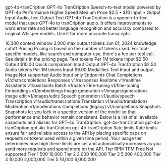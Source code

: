 gpt-4o-tranCription
GPT-4o TranCription
Speech-to-text model powered by GPT-4o
Performance
Higher
Speed
Medium
Price
$2.5 • $10
Input • Output
Input
Audio, text
Output
Text
GPT-4o TranCription is a speech-to-text model that uses GPT-4o to tranCription audio. It offers improvements to word error rate and better language recognition and accuracy compared to original Whisper models. Use it for more accurate transcripts.

16,000 context window
2,000 max output tokens
Jun 01, 2024 knowledge cutoff
Pricing
Pricing is based on the number of tokens used. For tool-specific models, like search and computer use, there's a fee per tool call. See details in the pricing page.
Text tokens
Per 1M tokens
Input
$2.50
Output
$10.00
Quick comparison
Input
Output
GPT-4o TranCription
$2.50
Audio tokens
Per 1M tokens
Input
$6.00
Modalities
Text
Input and output
Image
Not supported
Audio
Input only
Endpoints
Chat Completions
v1/chat/completions
Responses
v1/responses
Realtime
v1/realtime
Assistants
v1/assistants
Batch
v1/batch
Fine-tuning
v1/fine-tuning
Embeddings
v1/embeddings
Image generation
v1/images/generations
Image edit
v1/images/edits
Speech generation
v1/audio/speech
Transcription
v1/audio/transcriptions
Translation
v1/audio/translations
Moderation
v1/moderations
Completions (legacy)
v1/completions
Snapshots
Snapshots let you lock in a specific version of the model so that performance and behavior remain consistent. Below is a list of all available snapshots and aliases for GPT-4o TranCription.
gpt-4o-tranCription
gpt-4o-tranCription
gpt-4o-tranCription
gpt-4o-tranCription
Rate limits
Rate limits ensure fair and reliable access to the API by placing specific caps on requests or tokens used within a given time period. Your usage tier determines how high these limits are set and automatically increases as you send more requests and spend more on the API.
Tier	RPM	TPM
Free	Not supported
Tier 1	500	10,000
Tier 2	2,000	100,000
Tier 3	5,000	400,000
Tier 4	10,000	2,000,000
Tier 5	10,000	6,000,000